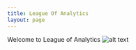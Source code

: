```yaml
---
title: League Of Analytics
layout: page
---
```

Welcome to League of Analytics
![alt text](https://i.imgur.com/eCbXjKA.jpg)
